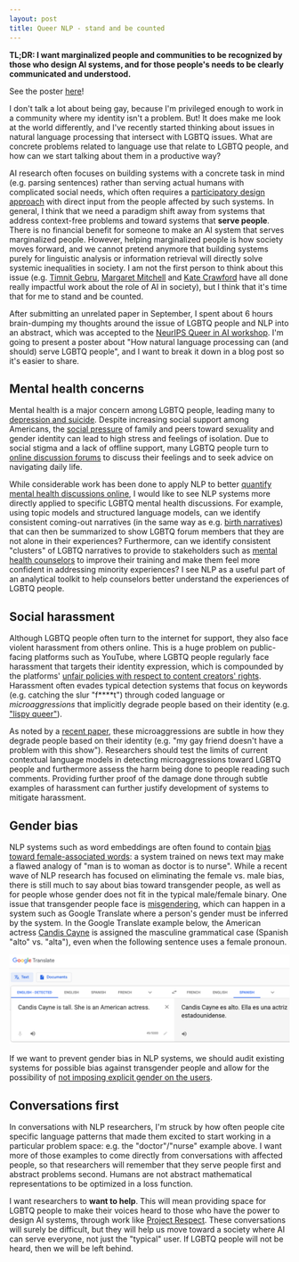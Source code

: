 ```yaml
---
layout: post
title: Queer NLP - stand and be counted
---
```


**TL;DR: I want marginalized people and communities to be recognized by those who design AI systems, and for those people's needs to be clearly communicated and understood.**

See the poster [here](https://ianbstewart.github.io/docs/queer_nlp_poster.pdf)!

I don't talk a lot about being gay, because I'm privileged enough to work in a community where my identity isn't a problem. 
But! It does make me look at the world differently, and I've recently started thinking about issues in natural language processing that intersect with LGBTQ issues. 
What are concrete problems related to language use that relate to LGBTQ people, and how can we start talking about them in a productive way? 

AI research often focuses on building systems with a concrete task in mind (e.g. parsing sentences) rather than serving actual humans with complicated social needs, which often requires a [participatory design approach](https://en.wikipedia.org/wiki/Participatory_design) with direct input from the people affected by such systems.
In general, I think that we need a paradigm shift away from systems that address context-free problems and toward systems that **serve people**.
There is no financial benefit for someone to make an AI system that serves marginalized people.
However, helping marginalized people is how society moves forward, and we cannot pretend anymore that building systems purely for linguistic analysis or information retrieval will directly solve systemic inequalities in society.
I am not the first person to think about this issue (e.g. [Timnit Gebru](http://ai.stanford.edu/~tgebru/), [Margaret Mitchell](http://m-mitchell.com/) and [Kate Crawford](https://katecrawford.net/) have all done really impactful work about the role of AI in society), but I think that it's time that for me to stand and be counted.

After submitting an unrelated paper in September, I spent about 6 hours brain-dumping my thoughts around the issue of LGBTQ people and NLP into an abstract, which was accepted to the [NeurIPS Queer in AI workshop](https://sites.google.com/view/queer-in-ai/neurips-2019).
I'm going to present a poster about "How natural language processing can (and should) serve LGBTQ people", and I want to break it down in a blog post so it's easier to share.

## Mental health concerns

Mental health is a major concern among LGBTQ people, leading many to [depression and suicide](https://www.ncbi.nlm.nih.gov/pmc/articles/PMC4887282/).
Despite increasing social support among Americans, the [social pressure](https://www.ncbi.nlm.nih.gov/pmc/articles/PMC2072932/?iframe=true) of family and peers toward sexuality and gender identity can lead to high stress and feelings of isolation.
Due to social stigma and a lack of offline support, many LGBTQ people turn to [online discussion forums](https://dl.acm.org/citation.cfm?id=2675152) to discuss their feelings and to seek advice on navigating daily life.

While considerable work has been done to apply NLP to better [quantify mental health discussions online](http://www.munmund.net/pubs/CSCW19_MinorityStress.pdf), I would like to see NLP systems more directly applied to specific LGBTQ mental health discussions.
For example, using topic models and structured language models, can we identify consistent coming-out narratives (in the same way as e.g. [birth narratives](https://maria-antoniak.github.io/resources/2019_cscw_birth_stories.pdf)) that can then be summarized to show LGBTQ forum members that they are not alone in their experiences?
Furthermore, can we identify consistent "clusters" of LGBTQ narratives to provide to stakeholders such as [mental health counselors](https://www.crisistextline.org/) to improve their training and make them feel more confident in addressing minority experiences?
I see NLP as a useful part of an analytical toolkit to help counselors better understand the experiences of LGBTQ people.

## Social harassment

Although LGBTQ people often turn to the internet for support, they also face violent harassment from others online.
This is a huge problem on public-facing platforms such as YouTube, where LGBTQ people regularly face harassment that targets their identity expression, which is compounded by the platforms' [unfair policies with respect to content creators' rights](https://www.forbes.com/sites/rachelsandler/2019/08/14/lgbtq-creators-sue-youtube-for-alleged-discrimination/#26756886788e).
Harassment often evades typical detection systems that focus on keywords (e.g. catching the slur "f****t") through coded language or *microaggressions* that implicitly degrade people based on their identity (e.g. ["lispy queer"](https://www.washingtonpost.com/technology/2019/06/05/right-wing-youtuber-hurled-racist-homophobic-taunts-gay-reporter-company-did-nothing/)).

As noted by a [recent paper](https://www.aclweb.org/anthology/D19-1176/), these microaggressions are subtle in how they degrade people based on their identity (e.g. "my gay friend doesn't have a problem with this show").
Researchers should test the limits of current contextual language models in detecting microaggressions toward LGBTQ people and furthermore assess the harm being done to people reading such comments.
Providing further proof of the damage done through subtle examples of harassment can further justify development of systems to mitigate harassment.

## Gender bias

NLP systems such as word embeddings are often found to contain [bias toward female-associated words]((http://papers.nips.cc/paper/6228-man-is-to-computer-programmer-as-woman-is-to-homemaker-debiasing-word-embeddings.pdf)): a system trained on news text may make a flawed analogy of "man is to woman as doctor is to nurse".
While a recent wave of NLP research has focused on eliminating the female vs. male bias, there is still much to say about bias toward transgender people, as well as for people whose gender does not fit in the typical male/female binary.
One issue that transgender people face is [misgendering](https://en.wikipedia.org/wiki/Transphobia#Misgendering_and_exclusion), which can happen in a system such as Google Translate where a person's gender must be inferred by the system.
In the Google Translate example below, the American actress [Candis Cayne](https://en.wikipedia.org/wiki/Candis_Cayne) is assigned the masculine grammatical case (Spanish "alto" vs. "alta"), even when the following sentence uses a female pronoun.

![google_translate_misgender](../docs/queer_nlp_google_translate_misgender.png)

If we want to prevent gender bias in NLP systems, we should audit existing systems for possible bias against transgender people and allow for the possibility of [not imposing explicit gender on the users](https://venturebeat.com/2018/12/06/google-translate-now-returns-both-feminine-and-masculine-translations-for-words-and-phrases/).

## Conversations first

In conversations with NLP researchers, I'm struck by how often people cite specific language patterns that made them excited to start working in a particular problem space: e.g. the "doctor"/"nurse" example above.
I want more of those examples to come directly from conversations with affected people, so that researchers will remember that they serve people first and abstract problems second.
Humans are not abstract mathematical representations to be optimized in a loss function.

I want researchers to **want to help**.
This will mean providing space for LGBTQ people to make their voices heard to those who have the power to design AI systems, through work like [Project Respect](https://projectrespect.withgoogle.com/).
These conversations will surely be difficult, but they will help us move toward a society where AI can serve everyone, not just the "typical" user.
If LGBTQ people will not be heard, then we will be left behind.
